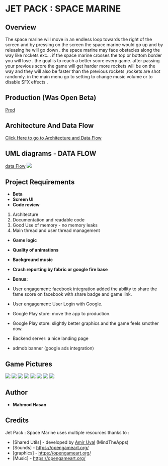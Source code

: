 ﻿# JET PACK : SPACE MARINE
## Overview
The space marine will move in an endless loop towards the right of the screen and by pressing on the screen the space marine would go up and by releasing he will go down .
the space marine may face obstacles along the way like rockets exc…
if the space marine crosses the top or bottom border you will lose .
the goal is to reach a better score every game.
after passing your previous score the game will get harder more rockets will be on the way and they will also be faster than the previous rockets ,rockets are shot randomly.
in the main menu go to setting to change music volume or to disable SFX effects .
## Production (Was Open Beta)
[Prod](https://play.google.com/store/apps/details?id=com.mahmod.battl.jetpack)
## Architecture And Data Flow
[Click Here to go to Architecture and Data Flow]( https://docs.google.com/document/d/1duEhr-1tbCmY6Ga9J5_5mXlDKZ3Cr-vg5gC0BWo7Lew/edit?usp=sharing"Architecture")
## UML diagrams - DATA FLOW
[data Flow](https://drive.google.com/file/d/1BKasyt2sR5oFI87u12i1EPIV9ryQbpqL/view?usp=sharing)
**![](https://lh5.googleusercontent.com/Edvd64JfF_XkdYuNgx6625rwJcrylaFilvYJvdLQP2xNAqcoPvwi6GoShg2Na1sZW-PJ-sdzBRqPNutostpc5lTQ9TFCkUptunBD4kKRlcNlBZyoNjVIUsIDWEL7A8vQZKqzKVrb)**

## Project Requirements 
-   **Beta**
-   **Screen UI** 
-   **Code review** 
1. Architecture
2. Documentation and readable code
3. Good Use of memory - no memory leaks
4. Main thread and user thread management
-   **Game logic** 
-   **Quality of animations** 
-   **Background music** 
-   **Crash reporting by fabric or google fire base** 
- **Bonus:** 
-   User engagement: facebook integration added the ability to share the fame score on facebook with share badge and game link.
    
-   User engagement: User Login with Google.
    
-   Google Play store: move the app to production.
    
-   Google Play store: slightly better graphics and the game feels smother now.
    
-   Backend server: a nice landing page
    
-   admob banner (google ads integration)
## Game Pictures 
**![](https://lh6.googleusercontent.com/a7TCR2mXpnlWLoA_KlpiIoSHy9PCdSsR3K1P-kB1gVM3-2EqSYjDpVNGaOhuGHhIkY_CgbR29Pjv0UIwzgBi6SNcNxShXW_l6TvI8iLM8uTg1_THJVa4HYW0DG8kj7I5ok0PTBOr)**
**![](https://lh5.googleusercontent.com/EFX23fkhp-H9-ils0qZJaneSWELhTy9aerQqCMEuPYBvj4sIb5JeRiC6zPw4bjGsRzMh16euswyisGn4LnLIIRUP2fJ86bIZKEZ0Tmt9mVPHkJLRC6OauW_0ZBNd36XNf9QE9sDh)**
**![](https://lh4.googleusercontent.com/-f-4y0-_7ZEVF-cewN-W1-XvZ8ZKM-vkqL6OrumHwuI8azd629DnI4eqI5mGG5UETjkSW9divD84DpzT-RaAnuu8Ek2AcPJ8re27C877YXn-vrK3NZnrS8bKo-mHpjjSCB4D-M7P)**
**![](https://lh5.googleusercontent.com/spsEBeiPhRTrokKt_-g8cKOOm_BWICNGjHxPEz3EBAyVCTmJI0eW-lUiV8ptEIHPq8wgGzBD54hx2fSa-4iUyQZ-jIr8EntJAYY-dMBssHWv7Ej9RlpHBnqHeCqLLAUmmb6fUtKw)**
**![](https://lh5.googleusercontent.com/ULhJNNxszkYcFwJOb9qXvsGdI08SHur49n3RpLg6x0R47OQJwBcNpo09QO2FGrykTmyQNXUpe0S5ZqMqOuuRpaSra_QLmZcSFzKvwXINP0gmtTYMlmVeFfhKbSXHK0YxZCd6_vFG)**
**![](https://lh5.googleusercontent.com/thSk2ZPBnEhYHpfpWxtx7LK6tNfEHn8KIVzDhUDR6ZBRd7tCDcITNkhB7EB884_duAiv-9k2rribHzscdcyBMO5_exmizwlV90l65-Z9YpvCPtz71pf7_mpXkgKiaPhIeeJJpl-h)**
**![](https://lh5.googleusercontent.com/thSk2ZPBnEhYHpfpWxtx7LK6tNfEHn8KIVzDhUDR6ZBRd7tCDcITNkhB7EB884_duAiv-9k2rribHzscdcyBMO5_exmizwlV90l65-Z9YpvCPtz71pf7_mpXkgKiaPhIeeJJpl-h)**
**![](https://lh5.googleusercontent.com/ULhJNNxszkYcFwJOb9qXvsGdI08SHur49n3RpLg6x0R47OQJwBcNpo09QO2FGrykTmyQNXUpe0S5ZqMqOuuRpaSra_QLmZcSFzKvwXINP0gmtTYMlmVeFfhKbSXHK0YxZCd6_vFG)**

## Author

* **Mahmod Hasan**
## Credits

Jet Pack : Space Marine uses multiple resources thanks to :

* [Shared Utils] - developed by [Amir Uval](https://github.com/auval) (MindTheApps)
* [Sounds] - https://opengameart.org/
* [graphics] - https://opengameart.org/
*  [Music] - https://opengameart.org/


<!--stackedit_data:
eyJoaXN0b3J5IjpbMTg5MTE1NTAzMSw0MjQ0MTg1MTVdfQ==
-->